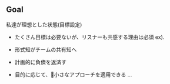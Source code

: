 ## Goal

私達が理想とした状態(目標設定)
- たくさん目標は必要ないが、リスナーも共感する理由は必須
 ex).
- 形式知がチームの共有知へ
- 計画的に負債を返済す

- 目的に応じて、小さなアプローチを適用できる
...
